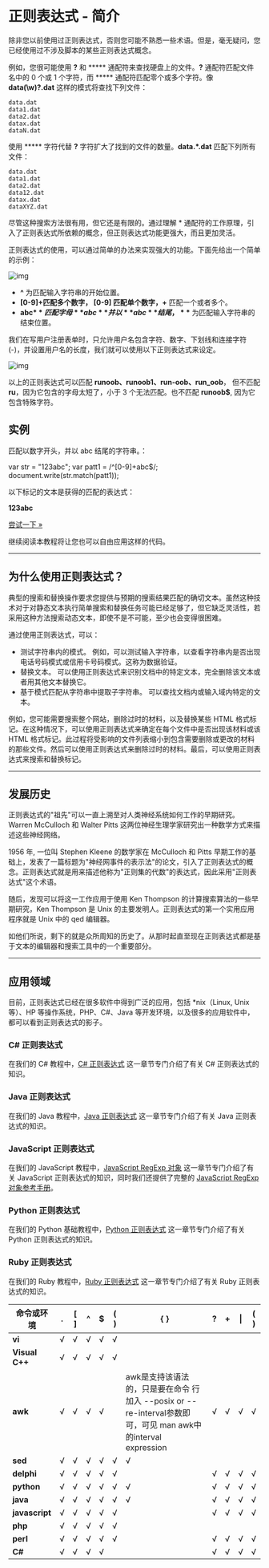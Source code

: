 # 正则表达式 - 简介

除非您以前使用过正则表达式，否则您可能不熟悉一些术语。但是，毫无疑问，您已经使用过不涉及脚本的某些正则表达式概念。

例如，您很可能使用 **?** 和 ***** 通配符来查找硬盘上的文件。**?** 通配符匹配文件名中的 0 个或 1 个字符，而 ***** 通配符匹配零个或多个字符。像 **data(\w)?\.dat** 这样的模式将查找下列文件：

```
data.dat
data1.dat
data2.dat
datax.dat
dataN.dat
```

使用 ***** 字符代替 **?** 字符扩大了找到的文件的数量。**data.\*\.dat** 匹配下列所有文件：

```
data.dat
data1.dat
data2.dat
data12.dat
datax.dat
dataXYZ.dat
```

尽管这种搜索方法很有用，但它还是有限的。通过理解 * 通配符的工作原理，引入了正则表达式所依赖的概念，但正则表达式功能更强大，而且更加灵活。

正则表达式的使用，可以通过简单的办法来实现强大的功能。下面先给出一个简单的示例：

![img](https://www.runoob.com/wp-content/uploads/2014/03/CEBB49BB-B1AD-4539-AC7A-B40DDC62D1B2.jpg)

- **^** 为匹配输入字符串的开始位置。
- **[0-9]+**匹配多个数字， **[0-9]** 匹配单个数字，**+** 匹配一个或者多个。
- **abc$**匹配字母 **abc** 并以 **abc** 结尾，**$** 为匹配输入字符串的结束位置。

我们在写用户注册表单时，只允许用户名包含字符、数字、下划线和连接字符(-)，并设置用户名的长度，我们就可以使用以下正则表达式来设定。

![img](https://www.runoob.com/wp-content/uploads/2018/09/regexp-cn.png)

以上的正则表达式可以匹配 **runoob、runoob1、run-oob、run_oob**， 但不匹配 **ru**，因为它包含的字母太短了，小于 3 个无法匹配。也不匹配 **runoob$**, 因为它包含特殊字符。

## 实例

匹配以数字开头，并以 abc 结尾的字符串。：

var str = "123abc"; var patt1 = /^[0-9]+abc$/; document.write(str.match(patt1));

以下标记的文本是获得的匹配的表达式：

**123abc**


[尝试一下 »](https://www.runoob.com/try/try.php?filename=tryjsref_regexp2)

继续阅读本教程将让您也可以自由应用这样的代码。

------

## 为什么使用正则表达式？

典型的搜索和替换操作要求您提供与预期的搜索结果匹配的确切文本。虽然这种技术对于对静态文本执行简单搜索和替换任务可能已经足够了，但它缺乏灵活性，若采用这种方法搜索动态文本，即使不是不可能，至少也会变得很困难。

通过使用正则表达式，可以：

- 测试字符串内的模式。
  例如，可以测试输入字符串，以查看字符串内是否出现电话号码模式或信用卡号码模式。这称为数据验证。
- 替换文本。
  可以使用正则表达式来识别文档中的特定文本，完全删除该文本或者用其他文本替换它。
- 基于模式匹配从字符串中提取子字符串。
  可以查找文档内或输入域内特定的文本。

例如，您可能需要搜索整个网站，删除过时的材料，以及替换某些 HTML 格式标记。在这种情况下，可以使用正则表达式来确定在每个文件中是否出现该材料或该 HTML 格式标记。此过程将受影响的文件列表缩小到包含需要删除或更改的材料的那些文件。然后可以使用正则表达式来删除过时的材料。最后，可以使用正则表达式来搜索和替换标记。

------

## 发展历史

正则表达式的"祖先"可以一直上溯至对人类神经系统如何工作的早期研究。Warren McCulloch 和 Walter Pitts 这两位神经生理学家研究出一种数学方式来描述这些神经网络。

1956 年, 一位叫 Stephen Kleene 的数学家在 McCulloch 和 Pitts 早期工作的基础上，发表了一篇标题为"神经网事件的表示法"的论文，引入了正则表达式的概念。正则表达式就是用来描述他称为"正则集的代数"的表达式，因此采用"正则表达式"这个术语。

随后，发现可以将这一工作应用于使用 Ken Thompson 的计算搜索算法的一些早期研究，Ken Thompson 是 Unix 的主要发明人。正则表达式的第一个实用应用程序就是 Unix 中的 qed 编辑器。

如他们所说，剩下的就是众所周知的历史了。从那时起直至现在正则表达式都是基于文本的编辑器和搜索工具中的一个重要部分。

------

## 应用领域

目前，正则表达式已经在很多软件中得到广泛的应用，包括 *nix（Linux, Unix等）、HP 等操作系统，PHP、C#、Java 等开发环境，以及很多的应用软件中，都可以看到正则表达式的影子。

### C# 正则表达式

在我们的 C# 教程中，[C# 正则表达式](https://www.runoob.com/csharp/csharp-regular-expressions.html) 这一章节专门介绍了有关 C# 正则表达式的知识。

### Java 正则表达式

在我们的 Java 教程中，[Java 正则表达式](https://www.runoob.com/java/java-regular-expressions.html) 这一章节专门介绍了有关 Java 正则表达式的知识。

### JavaScript 正则表达式

在我们的 JavaScript 教程中，[JavaScript RegExp 对象](https://www.runoob.com/js/js-obj-regexp.html) 这一章节专门介绍了有关 JavaScript 正则表达式的知识，同时我们还提供了完整的 [JavaScript RegExp 对象参考手册](https://www.runoob.com/js/js-obj-regexp.html)。

### Python 正则表达式

在我们的 Python 基础教程中，[Python 正则表达式](https://www.runoob.com/python/python-reg-expressions.html) 这一章节专门介绍了有关 Python 正则表达式的知识。

### Ruby 正则表达式

在我们的 Ruby 教程中，[Ruby 正则表达式](https://www.runoob.com/ruby/ruby-regular-expressions.html) 这一章节专门介绍了有关 Ruby 正则表达式的知识。

| **命令或环境** | **.** | **[ ]** | **^** | **$** | **\( \)** | **\{ \}**                                                    | **?** | **+** | **\|** | **( )** |
| -------------- | ----- | ------- | ----- | ----- | --------- | ------------------------------------------------------------ | ----- | ----- | ------ | ------- |
| **vi**         | √     | √       | √     | √     | √         |                                                              |       |       |        |         |
| **Visual C++** | √     | √       | √     | √     | √         |                                                              |       |       |        |         |
| **awk**        | √     | √       | √     | √     |           | awk是支持该语法的，只是要在命令 行加入 --posix or --re-interval参数即可，可见 man awk中的interval expression | √     | √     | √      | √       |
| **sed**        | √     | √       | √     | √     | √         | √                                                            |       |       |        |         |
| **delphi**     | √     | √       | √     | √     | √         |                                                              | √     | √     | √      | √       |
| **python**     | √     | √       | √     | √     | √         | √                                                            | √     | √     | √      | √       |
| **java**       | √     | √       | √     | √     | √         | √                                                            | √     | √     | √      | √       |
| **javascript** | √     | √       | √     | √     | √         |                                                              | √     | √     | √      | √       |
| **php**        | √     | √       | √     | √     | √         |                                                              |       |       |        |         |
| **perl**       | √     | √       | √     | √     | √         |                                                              | √     | √     | √      | √       |
| **C#**         | √     | √       | √     | √     |           |                                                              | √     | √     | √      | √       |